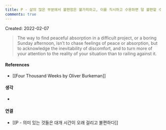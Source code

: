 ```yaml
---
title: P - 삶의 많은 부분에서 불편함은 불가피하고, 이를 직시하고 수용하면 덜 불편할 수 있다
comments: true
---
```



Created: 2022-02-07

>The way to find peaceful absorption in a difficult project, or a boring Sunday afternoon, isn’t to chase feelings of peace or absorption, but to  acknowledge the inevitability of discomfort, and to turn more of your attention to the reality of your situation than to railing against it.

#### References
- [[Four Thousand Weeks by Oliver Burkeman]]

#### 생각
- 

#### 연결
- [[P - 의미 있는 것들은 대개 시간이 오래 걸리고 불편하다]]